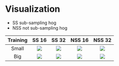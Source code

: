 # Visualization

  - SS sub-sampling hog
  - NSS not sub-sampling hog

| Training | SS 16 | SS 32 | NSS 16 | NSS 32 |
|:---:|:---:|:---:|:---:|:---:|
| Small | ![](../outimg/test1_s_s16_c3_YCrCb_ss.jpg) | ![](../outimg/test1_s_s32_c3_YCrCb_ss.jpg) | ![](../outimg/test1_s_s16_c3_YCrCb_nss.jpg) | ![](../outimg/test1_s_s32_c3_YCrCb_nss.jpg) |
| Big | ![](../outimg/test1_b_s16_c3_YCrCb_ss.jpg) | ![](../outimg/test1_b_s32_c3_YCrCb_ss.jpg) | ![](../outimg/test1_b_s16_c3_YCrCb_nss.jpg) | ![](../outimg/test1_b_s32_c3_YCrCb_nss.jpg) |
